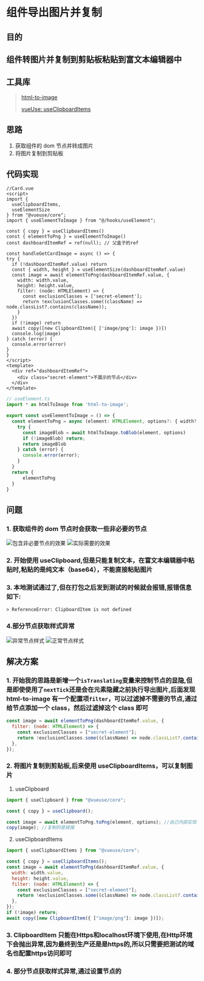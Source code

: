 # 组件导出图片并复制

## 目的
组件转图片并复制到剪贴板粘贴到富文本编辑器中
---
## 工具库
> [html-to-image](https://github.com/bubkoo/html-to-image) 
> 
> [vueUse: useClipboardItems](https://vueuse.org/core/useClipboardItems/#useclipboarditems)

## 思路

1. 获取组件的 dom 节点并转成图片
2. 将图片复制到剪贴板

## 代码实现
  ```vue
  //Card.vue
  <script>
  import {
    useClipboardItems,
    useElementSize
  } from "@vueuse/core";
  import { useElementToImage } from "@/hooks/useElement";

  const { copy } = useClipboardItems()
  const { elementToPng } = useElementToImage()
  const dashboardItemRef = ref(null); // 父盒子的ref

  const handleGetCardImage = async () => {
  try {
    if (!dashboardItemRef.value) return
    const { width, height } = useElementSize(dashboardItemRef.value)
    const image = await elementToPng(dashboardItemRef.value, {
      width: width.value,
      height: height.value,
      filter: (node: HTMLElement) => {
        const exclusionClasses = ['secret-element'];
        return !exclusionClasses.some((className) => node.classList?.contains(className));
      }
    })
    if (!image) return
    await copy([new ClipboardItem({ ['image/png']: image })])
    console.log(image)
  } catch (error) {
    console.error(error)
  }
}
  </script>
  <template>
    <div ref="dashboardItemRef">
      <div class="secret-element">不展示的节点</div>
    </div>
  </template>
  ```


  ```ts
  // useElement.ts
  import * as htmlToImage from 'html-to-image';
  
  export const useElementToImage = () => {
    const elementToPng = async (element: HTMLElement, options?: { width?: number; height?: number, filter?: (domNode: HTMLElement) => boolean }) => {
      try {
        const imageBlob = await htmlToImage.toBlob(element, options)
        if (!imageBlob) return;
        return imageBlob
      } catch (error) {
        console.error(error);
      }
    }
    return {
        elementToPng
    }
  }
```

## 问题

### 1. 获取组件的 dom 节点时会获取一些非必要的节点

![包含非必要节点的效果](./assets/getDomImage.jpg) ![实际需要的效果](./assets/20240910-162133.jpg)
### 2. 开始使用 useClipboard,但是只能复制文本，在富文本编辑器中粘贴时,粘贴的是纯文本（base64），不能直接粘贴图片
### 3. 本地测试通过了,但在打包之后发到测试的时候就会报错,报错信息如下:
    > ReferenceError: ClipboardItem is not defined
### 4.部分节点获取样式异常
![异常节点样式](./assets/20240918-161154.png) ![正常节点样式](./assets/20240918-161327.jpg)

## 解决方案

### 1. 开始我的思路是新增一个`isTranslating`变量来控制节点的显隐,但是即使使用了`nextTick`还是会在元素隐藏之前执行导出图片,后面发现html-to-image 有一个配置项`filter`，可以过滤掉不需要的节点,通过给节点添加一个 class，然后过滤掉这个 class 即可
   ```js
   const image = await elementToPng(dashboardItemRef.value, {
     filter: (node: HTMLElement) => {
       const exclusionClasses = ["secret-element"];
       return !exclusionClasses.some((className) => node.classList?.contains(className));
     },
   });
   ```
  
### 2. 将图片复制到剪贴板,后来使用 useClipboardItems，可以复制图片

   1. useClipboard

   ```js
   import { useClipboard } from "@vueuse/core";

   const { copy } = useClipboard();

   const image = await elementToPng.toPng(element, options); //自己内部实现了一个blobToDataURL方法可以获取图片的url
   copy(image); //复制的是链接
   ```

   2. useClipboardItems

   ```js
   import { useClipboardItems } from "@vueuse/core";

   const { copy } = useClipboardItems();
   const image = await elementToPng(dashboardItemRef.value, {
     width: width.value,
     height: height.value,
     filter: (node: HTMLElement) => {
       const exclusionClasses = ["secret-element"];
       return !exclusionClasses.some((className) => node.classList?.contains(className));
     },
   });
   if (!image) return;
   await copy([new ClipboardItem({ ["image/png"]: image })]);
   ```
  
### 3. ClipboardItem 只能在Https和localhost环境下使用,在Http环境下会抛出异常,因为最终到生产还是是https的,所以只需要把测试的域名也配置https访问即可

### 4. 部分节点获取样式异常,通过设置节点的
